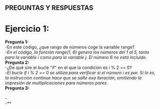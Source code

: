## PREGUNTAS Y RESPUESTAS

# Ejercicio 1:<br>

**Pregunta 1:** <br>
  -En este codigo, ¿que rango de números coge la variable range?<br>
  -*En el código, la función range(1, 6) genera los números del 1 al 5, tanto para la   variable i como para la variable j. El número 6 no está incluido.*<br>
  **Pregunta 2:** <br>
  -¿De qué sire el bucle "if" en el que la condición es i % 2 == 0?<br>
  -*El bucle if i % 2 == 0 se utiliza para verificar si el número i es par. Si lo es, la instrucción continue hace que se salte esa iteración, omitiendo la impresión de multiplicaciones para números pares.*<br>
  **Pregunta 3:** <br>  
  -<br>
  -**


